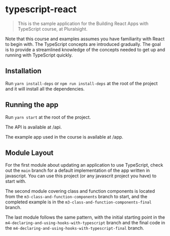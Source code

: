 # typescript-react

> This is the sample application for the Building React Apps with TypeScript course, at Pluralsight.

Note that this course and examples assumes you have familiarity with React to begin with. The TypeScript concepts are introduced gradually. The goal is to provide a streamlined knowledge of the concepts needed to get up and running with TypeScript quickly.

## Installation

Run `yarn install-deps` or `npm run install-deps` at the root of the project and it will install all the dependencies.

## Running the app

Run `yarn start` at the root of the project.

The API is available at /api.

The example app used in the course is available at /app.

## Module Layout

For the first module about updating an application to use TypeScript, check out the `main` branch for a default implementation of the app written in javascript. You can use this project (or any javascrit project you have) to start with.

The second module covering class and function components is located from the `m3-class-and-function-components` branch to start, and the completed example is in the `m3-class-and-function-components-final` branch.

The last module follows the same pattern, with the initial starting point in the `m4-declaring-and-using-hooks-with-typescript` branch and the final code in the `m4-declaring-and-using-hooks-with-typescript-final` branch.
